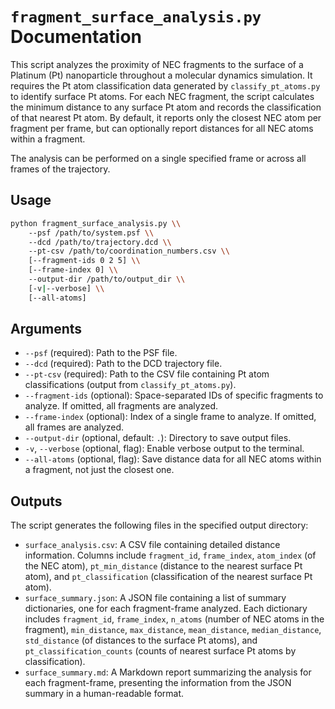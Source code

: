 # `fragment_surface_analysis.py` Documentation

This script analyzes the proximity of NEC fragments to the surface of a Platinum (Pt) nanoparticle throughout a molecular dynamics simulation. It requires the Pt atom classification data generated by `classify_pt_atoms.py` to identify surface Pt atoms. For each NEC fragment, the script calculates the minimum distance to any surface Pt atom and records the classification of that nearest Pt atom. By default, it reports only the closest NEC atom per fragment per frame, but can optionally report distances for all NEC atoms within a fragment.

The analysis can be performed on a single specified frame or across all frames of the trajectory.

## Usage

```bash
python fragment_surface_analysis.py \\
    --psf /path/to/system.psf \\
    --dcd /path/to/trajectory.dcd \\
    --pt-csv /path/to/coordination_numbers.csv \\
    [--fragment-ids 0 2 5] \\
    [--frame-index 0] \\
    --output-dir /path/to/output_dir \\
    [-v|--verbose] \\
    [--all-atoms]
```

## Arguments

*   `--psf` (required): Path to the PSF file.
*   `--dcd` (required): Path to the DCD trajectory file.
*   `--pt-csv` (required): Path to the CSV file containing Pt atom classifications (output from `classify_pt_atoms.py`).
*   `--fragment-ids` (optional): Space-separated IDs of specific fragments to analyze. If omitted, all fragments are analyzed.
*   `--frame-index` (optional): Index of a single frame to analyze. If omitted, all frames are analyzed.
*   `--output-dir` (optional, default: `.`): Directory to save output files.
*   `-v`, `--verbose` (optional, flag): Enable verbose output to the terminal.
*   `--all-atoms` (optional, flag): Save distance data for all NEC atoms within a fragment, not just the closest one.

## Outputs

The script generates the following files in the specified output directory:

*   `surface_analysis.csv`: A CSV file containing detailed distance information. Columns include `fragment_id`, `frame_index`, `atom_index` (of the NEC atom), `pt_min_distance` (distance to the nearest surface Pt atom), and `pt_classification` (classification of the nearest surface Pt atom).
*   `surface_summary.json`: A JSON file containing a list of summary dictionaries, one for each fragment-frame analyzed. Each dictionary includes `fragment_id`, `frame_index`, `n_atoms` (number of NEC atoms in the fragment), `min_distance`, `max_distance`, `mean_distance`, `median_distance`, `std_distance` (of distances to the surface Pt atoms), and `pt_classification_counts` (counts of nearest surface Pt atoms by classification).
*   `surface_summary.md`: A Markdown report summarizing the analysis for each fragment-frame, presenting the information from the JSON summary in a human-readable format.